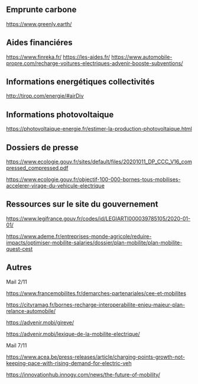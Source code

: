 ## Emprunte carbone

https://www.greenly.earth/

## Aides financiéres

https://www.finreka.fr/
https://les-aides.fr/
https://www.automobile-propre.com/recharge-voitures-electriques-advenir-booste-subventions/

## Informations energétiques collectivités 

http://tirop.com/energie/#airDiv

## Informations photovoltaique

https://photovoltaique-energie.fr/estimer-la-production-photovoltaique.html

## Dossiers de presse

https://www.ecologie.gouv.fr/sites/default/files/20201011_DP_CCC_V16_compressed_compressed.pdf

https://www.ecologie.gouv.fr/objectif-100-000-bornes-tous-mobilises-accelerer-virage-du-vehicule-electrique

## Ressources sur le site du gouvernement

https://www.legifrance.gouv.fr/codes/id/LEGIARTI000039785105/2020-01-01/

https://www.ademe.fr/entreprises-monde-agricole/reduire-impacts/optimiser-mobilite-salaries/dossier/plan-mobilite/plan-mobilite-quest-cest


## Autres

Mail 2/11

https://www.francemobilites.fr/demarches-partenariales/cee-et-mobilites

https://cityramag.fr/bornes-recharge-interoperabilite-enjeu-majeur-plan-relance-automobile/

https://advenir.mobi/gireve/

https://advenir.mobi/lexique-de-la-mobilite-electrique/


Mail 7/11

https://www.acea.be/press-releases/article/charging-points-growth-not-keeping-pace-with-rising-demand-for-electric-veh

https://innovationhub.innogy.com/news/the-future-of-mobility/